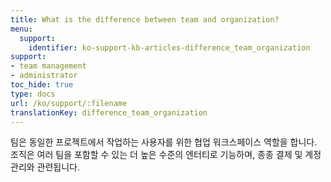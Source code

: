 ```yaml
---
title: What is the difference between team and organization?
menu:
  support:
    identifier: ko-support-kb-articles-difference_team_organization
support:
- team management
- administrator
toc_hide: true
type: docs
url: /ko/support/:filename
translationKey: difference_team_organization
---
```

팀은 동일한 프로젝트에서 작업하는 사용자를 위한 협업 워크스페이스 역할을 합니다. 조직은 여러 팀을 포함할 수 있는 더 높은 수준의 엔터티로 기능하며, 종종 결제 및 계정 관리와 관련됩니다.

